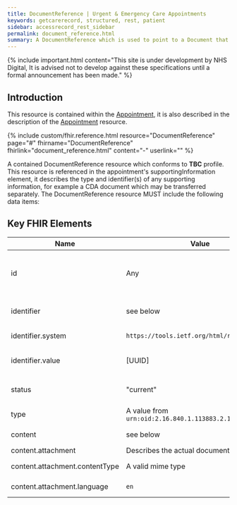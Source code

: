 ```yaml
---
title: DocumentReference | Urgent & Emergency Care Appointments
keywords: getcarerecord, structured, rest, patient
sidebar: accessrecord_rest_sidebar
permalink: document_reference.html
summary: A DocumentReference which is used to point to a Document that contains information supporting an Appointment.
---
```


{% include important.html content="This site is under development by NHS Digital, It is advised not to develop against these specifications until a formal announcement has been made." %}

## Introduction ##
This resource is contained within the <a href=''>Appointment</a>, it is also described in the description of the <a href='appointment.html#documentreference'>Appointment</a> resource.

{% include custom/fhir.reference.html resource="DocumentReference" page="#" fhirname="DocumentReference" fhirlink="document_reference.html" content="-" userlink="" %}


A contained DocumentReference resource which conforms to <b>TBC</b> profile.
This resource is referenced in the appointment's supportingInformation element, it describes the type and identifier(s) of any supporting information, for example a CDA document which may be transferred separately.
The DocumentReference resource MUST include the following data items:

## Key FHIR Elements ##

| Name | Value | Description |
|---|---|---|
| id | Any | Any identifier, used to reference the resource from the `supportingInformation` element in the containing <a href='appointment.html'>Appointment</a> resource |
| identifier | see below | Identifies the supporting information (i.e. CDA document) |
| identifier.system | `https://tools.ietf.org/html/rfc4122` | Indicates that the associated value is a UUID. |
| identifier.value | [UUID] | The UUID of the associated CDA (XPath: `/ClinicalDocument/id/@root`) |
| status | "current" | Indicates that the associated document is current. No other value is expected. |
| type | A value from `urn:oid:2.16.840.1.113883.2.1.3.2.4.18.17` | Indicates the type of document |
| content | see below | Describes the actual document |
| content.attachment | Describes the actual document |
| content.attachment.contentType | A valid mime type | Indicates the mime type of the document |
| content.attachment.language | `en` | States that the document is in English |


